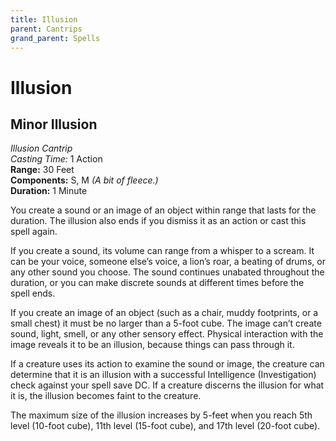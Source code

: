 ```yaml
---
title: Illusion
parent: Cantrips
grand_parent: Spells
---
```


# Illusion

## Minor Illusion
*Illusion Cantrip*<br>
*Casting Time:* 1 Action<br>
**Range:** 30 Feet<br>
**Components:** S, M *(A bit of fleece.)*<br>
**Duration:** 1 Minute

You create a sound or an image of an object within range that lasts for the duration. The illusion also ends if you dismiss it as an action or cast this spell again.

If you create a sound, its volume can range from a whisper to a scream. It can be your voice, someone else’s voice, a lion’s roar, a beating of drums, or any other sound you choose. The sound continues unabated throughout the duration, or you can make discrete sounds at different times before the spell ends.

If you create an image of an object (such as a chair, muddy footprints, or a small chest) it must be no larger than a 5-foot cube. The image can’t create sound, light, smell, or any other sensory effect. Physical interaction with the image reveals it to be an illusion, because things can pass through it.

If a creature uses its action to examine the sound or image, the creature can determine that it is an illusion with a successful Intelligence (Investigation) check against your spell save DC. If a creature discerns the illusion for what it is, the illusion becomes faint to the creature.

The maximum size of the illusion increases by 5-feet when you reach 5th level (10-foot cube), 11th level (15-foot cube), and 17th level (20-foot cube).

